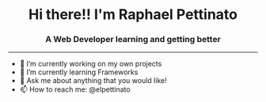 <h1 align="center"> Hi there!! I'm Raphael Pettinato </h1>
<h3 align="center"> A Web Developer learning and getting better </h3>

<hr>

- 🔭 I’m currently working on my own projects
- 🌱 I’m currently learning Frameworks
- 💬 Ask me about anything that you would like!
- 📫 How to reach me: @elpettinato
